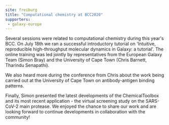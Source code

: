 ```yaml
---
site: freiburg
title: "Computational chemistry at BCC2020"
supporters:
 - galaxy-europe
---
```


Several sessions were related to computational chemistry during this year's BCC. On July 18th we ran a successful introductory tutorial on 'Intuitive, reproducible high-throughput molecular dynamics in Galaxy: a tutorial'. The online training was led jointly by representatives from the European Galaxy Team (Simon Bray) and the University of Cape Town (Chris Barnett, Tharindu Senapathi).

We also heard more during the conference from Chris about the work being carried out at the University of Cape Town on antibody-antigen binding patterns.

Finally, Simon presented the latest developments of the ChemicalToolbox and its most recent application - the virtual screening study on the SARS-CoV-2 main protease. We enjoyed the chance to share our work and are looking forward to continue developments in collaboration with the community!
